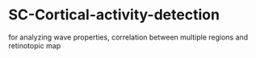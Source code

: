 # SC-Cortical-activity-detection
for analyzing wave properties, correlation between multiple regions and retinotopic map
